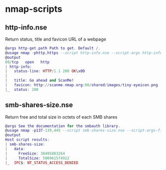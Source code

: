 # nmap-scripts

## http-info.nse

Return status, title and favicon URL of a webpage

```lua
@args http-get.path Path to get. Default /.
@usage nmap -phttp,https --script http-info.nse --script-args http-info.path=/ <host>
@output
80/tcp   open   http
| http-info: 
|   status-line: HTTP/1.1 200 OK\x0D
| 
|   title: Go ahead and ScanMe!
|   favicon: http://scanme.nmap.org:80/shared/images/tiny-eyeicon.png
|_  status: 200
```

## smb-shares-size.nse

Return free and total size in octets of each SMB shares

```lua
@args See the documentation for the smbauth library.
@usage nmap -p137-139,445 --script smb-shares-size.nse --script-args-file smb-shares-size.ini <host>
@output
Host script results:
| smb-shares-size:
|   data:
|     FreeSize: 38495883264
|     TotalSize: 500961574912
|_  IPC$: NT_STATUS_ACCESS_DENIED
```

